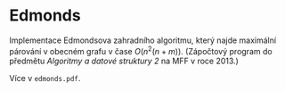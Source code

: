 Edmonds
=======

Implementace Edmondsova zahradního algoritmu, který najde maximální párování v
obecném grafu v čase $O(n^2(n+m))$. (Zápočtový program do předmětu *Algoritmy a datové struktury 2* na MFF v roce
2013.)

Více v ``edmonds.pdf``.
